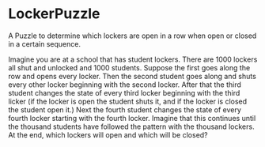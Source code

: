 # LockerPuzzle
A Puzzle to determine which lockers are open in a row when open or closed in a certain sequence.

Imagine you are at a school that has student lockers. There are 1000 lockers
all shut and unlocked and 1000 students. Suppose the first goes along the row
and opens every locker. Then the second student goes along and shuts every other
locker beginning with the second locker. After that the third student changes
the state of every third locker beginning with the third licker (if the locker
is open the student shuts it, and if the locker is closed the student open it.)
Next the fourth student changes the state of every fourth locker starting with
the fourth locker. Imagine that this continues until the thousand students have
followed the pattern with the thousand lockers. At the end, which lockers will
open and which will be closed?
